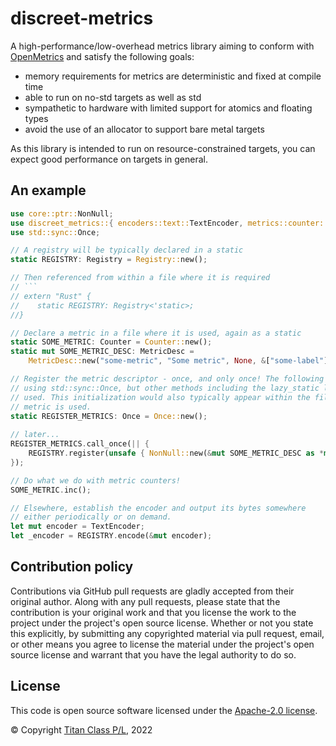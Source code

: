 discreet-metrics
===

A high-performance/low-overhead metrics library aiming to conform with [OpenMetrics](https://openmetrics.io/) and satisfy the following goals:

* memory requirements for metrics are deterministic and fixed at compile time
* able to run on no-std targets as well as std
* sympathetic to hardware with limited support for atomics and floating types
* avoid the use of an allocator to support bare metal targets

As this library is intended to run on resource-constrained targets, you can expect good performance on targets in general.

An example
---

```rust
use core::ptr::NonNull;
use discreet_metrics::{ encoders::text::TextEncoder, metrics::counter::Counter, MetricDesc, Registry };
use std::sync::Once;

// A registry will be typically declared in a static
static REGISTRY: Registry = Registry::new();

// Then referenced from within a file where it is required
// ```
// extern "Rust" {
//    static REGISTRY: Registry<'static>;
//}

// Declare a metric in a file where it is used, again as a static
static SOME_METRIC: Counter = Counter::new();
static mut SOME_METRIC_DESC: MetricDesc = 
    MetricDesc::new("some-metric", "Some metric", None, &["some-label"], &SOME_METRIC);

// Register the metric descriptor - once, and only once! The following is achieved
// using std::sync::Once, but other methods including the lazy_static library can be
// used. This initialization would also typically appear within the file where the
// metric is used.
static REGISTER_METRICS: Once = Once::new();
    
// later...
REGISTER_METRICS.call_once(|| {
    REGISTRY.register(unsafe { NonNull::new(&mut SOME_METRIC_DESC as *mut _).unwrap() });
});

// Do what we do with metric counters!
SOME_METRIC.inc();

// Elsewhere, establish the encoder and output its bytes somewhere 
// either periodically or on demand.
let mut encoder = TextEncoder;
let _encoder = REGISTRY.encode(&mut encoder);
```


## Contribution policy

Contributions via GitHub pull requests are gladly accepted from their original author. Along with any pull requests, please state that the contribution is your original work and that you license the work to the project under the project's open source license. Whether or not you state this explicitly, by submitting any copyrighted material via pull request, email, or other means you agree to license the material under the project's open source license and warrant that you have the legal authority to do so.

## License

This code is open source software licensed under the [Apache-2.0 license](./LICENSE).

© Copyright [Titan Class P/L](https://www.titanclass.com.au/), 2022
